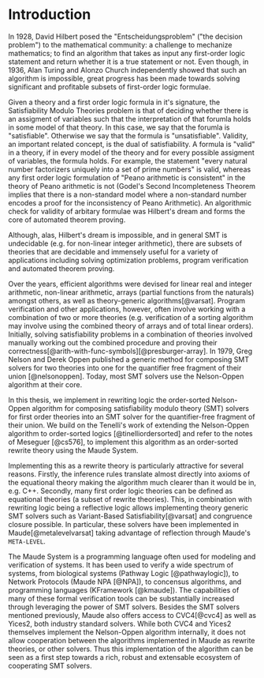 Introduction
============

In 1928, David Hilbert posed the "Entscheidungsproblem" ("the decision problem") to the mathematical
community: a challenge to mechanize mathematics; to find an algorithm that takes as input any
first-order logic statement and return whether it is a true statement or not. Even though, in 1936,
Alan Turing and Alonzo Church independently showed that such an algorithm is impossible, great
progress has been made towards solving significant and profitable subsets of first-order logic
formulae.

Given a theory and a first order logic formula in it's signature, the Satisfiability Modulo Theories
problem is that of deciding whether there is an assigment of variables such that the interpretation
of that forumla holds in some model of that theory. In this case, we say that the forumla is
"satisfiable". Otherwise we say that the formula is "unsatisfiable". Validity, an important related
concept, is the dual of satisfiability. A formula is "valid" in a theory, if in every model of the
theory and for every possible assigment of variables, the formula holds. For example, the statement
"every natural number factorizers uniquely into a set of prime numbers" is valid, whereas any first
order logic formulation of "Peano arithmetic is consistent" in the theory of Peano arithmetic is not
(Godel's Second Incompleteness Theorem implies that there is a non-standard model where a
non-standard number encodes a proof for the inconsistency of Peano Arithmetic). An algorithmic
check for validity of arbitary formulae was Hilbert's dream and forms the core of automated
theorem proving.

Although, alas, Hilbert's dream is impossible, and in general SMT is undecidable (e.g. for non-linear integer arithmetic), there are subsets
of theories that are decidable and immensely useful for a variety of applications including solving
optimization problems, program verification and automated theorem proving.

Over the years, efficient algorithms were devised for linear real and integer arithmetic, non-linear
arithmetic, arrays (partial functions from the naturals) amongst others, as well as theory-generic
algorithms[@varsat]. Program verification and other applications, however, often involve working
with a combination of two or more theories (e.g. verification of a sorting algorithm may involve
using the combined theory of arrays and of total linear orders). Initially, solving satisfiability
problems in a combination of theories involved manually working out the combined procedure and
proving their correctness[@arith-with-func-symbols][@presburger-array]. In 1979, Greg Nelson and Derek Oppen published a generic method for
composing SMT solvers for two theories into one for the quantifier free fragment of their union
[@nelsonoppen]. Today, most SMT solvers use the Nelson-Oppen algorithm at their core.

In this thesis, we implement in rewriting logic the order-sorted Nelson-Oppen algorithm for
composing satisfiability modulo theory (SMT) solvers for first order theories into an SMT solver for
the quantifier-free fragment of their union. We build on the Tenelli's work of extending the
Nelson-Oppen algorithm to order-sorted logics [@tinelliordersorted] and refer to the notes of
Meseguer [@cs576], to implement this algorithm as an order-sorted rewrite theory using the Maude
System.

Implementing this as a rewrite theory is particularly attractive for several reasons. Firstly, the
inference rules translate almost directly into axioms of the equational theory making the algorithm
much clearer than it would be in, e.g. C++. Secondly, many first order logic theories can be defined
as equational theories (a subset of rewrite theories). This, in combination with rewriting logic
being a reflective logic allows implementing theory generic SMT solvers such as Variant-Based
Satisfiability[@varsat] and congruence closure possible. In particular, these solvers have been
implemented in Maude[@metalevelvarsat] taking advantage of reflection through Maude's `META-LEVEL`.

The Maude System is a programming language often used for modeling and verification of systems. It
has been used to verify a wide spectrum of systems, from biological systems (Pathway Logic
[@pathwaylogic]), to Network Protocols (Maude NPA [@NPA]), to concensus algorithms, and programming
languages (KFramework [@kmaude]). The capabilities of many of these formal verification tools can be
substantially increased through leveraging the power of SMT solvers. Besides the SMT solvers
mentioned previously, Maude also offers access to CVC4[@cvc4] as well as Yices2, both industry
standard solvers. While both CVC4 and Yices2 themselves implement the Nelson-Oppen algorithm
internally, it does not allow cooperation between the algorithms implemented in Maude as rewrite
theories, or other solvers. Thus this implementation of the algorithm can be seen as a first step
towards a rich, robust and extensable ecosystem of cooperating SMT solvers.

